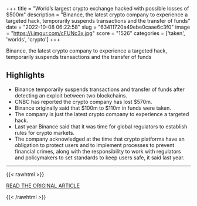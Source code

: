 +++
title = "World’s largest crypto exchange hacked with possible losses of $500m"
description = "Binance, the latest crypto company to experience a targeted hack, temporarily suspends transactions and the transfer of funds"
date = "2022-10-08 06:22:58"
slug = "63411720a49ebe0caae6c3f0"
image = "https://i.imgur.com/cFUNc3x.jpg"
score = "1526"
categories = ['taken', 'worlds', 'crypto']
+++

Binance, the latest crypto company to experience a targeted hack, temporarily suspends transactions and the transfer of funds

## Highlights

- Binance temporarily suspends transactions and transfer of funds after detecting an exploit between two blockchains.
- CNBC has reported the crypto company has lost $570m.
- Binance originally said that $100m to $110m in funds were taken.
- The company is just the latest crypto company to experience a targeted hack.
- Last year Binance said that it was time for global regulators to establish rules for crypto markets.
- The company acknowledged at the time that crypto platforms have an obligation to protect users and to implement processes to prevent financial crimes, along with the responsibility to work with regulators and policymakers to set standards to keep users safe, it said last year.

---

{{< rawhtml >}}
  <p class="article-category">
    <a target="_blank" href="https://www.theguardian.com/technology/2022/oct/07/binance-crypto-hack-suspended-operations">READ THE ORIGINAL ARTICLE</a>
  </p>
{{< /rawhtml >}}
